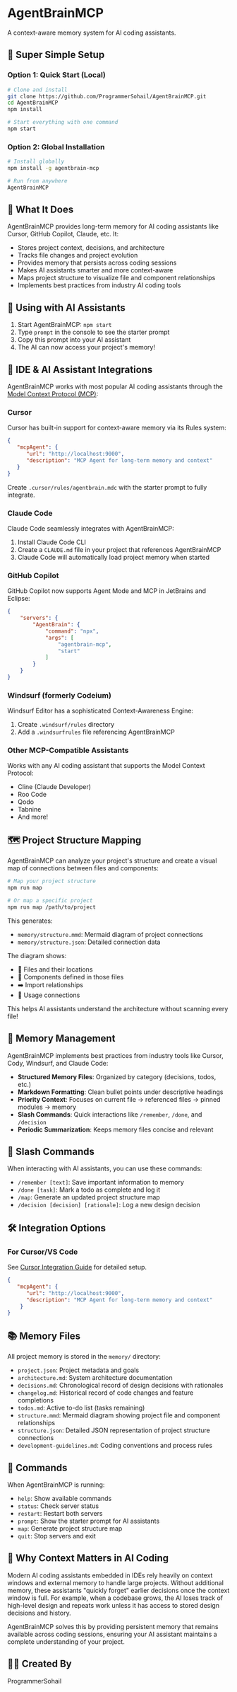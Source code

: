 # AgentBrainMCP

A context-aware memory system for AI coding assistants.

## 🚀 Super Simple Setup

### Option 1: Quick Start (Local)
```bash
# Clone and install
git clone https://github.com/ProgrammerSohail/AgentBrainMCP.git
cd AgentBrainMCP
npm install

# Start everything with one command
npm start
```

### Option 2: Global Installation
```bash
# Install globally
npm install -g agentbrain-mcp

# Run from anywhere
AgentBrainMCP
```

## 🧠 What It Does

AgentBrainMCP provides long-term memory for AI coding assistants like Cursor, GitHub Copilot, Claude, etc. It:

- Stores project context, decisions, and architecture
- Tracks file changes and project evolution
- Provides memory that persists across coding sessions
- Makes AI assistants smarter and more context-aware
- Maps project structure to visualize file and component relationships
- Implements best practices from industry AI coding tools

## 🤖 Using with AI Assistants

1. Start AgentBrainMCP: `npm start`
2. Type `prompt` in the console to see the starter prompt
3. Copy this prompt into your AI assistant
4. The AI can now access your project's memory!

## 🔌 IDE & AI Assistant Integrations

AgentBrainMCP works with most popular AI coding assistants through the [Model Context Protocol (MCP)](docs/model-context-protocol.md):

### Cursor
Cursor has built-in support for context-aware memory via its Rules system:

```json
{
   "mcpAgent": {
      "url": "http://localhost:9000",
      "description": "MCP Agent for long-term memory and context"
   }
}
```

Create `.cursor/rules/agentbrain.mdc` with the starter prompt to fully integrate.

### Claude Code
Claude Code seamlessly integrates with AgentBrainMCP:

1. Install Claude Code CLI
2. Create a `CLAUDE.md` file in your project that references AgentBrainMCP
3. Claude Code will automatically load project memory when started

### GitHub Copilot
GitHub Copilot now supports Agent Mode and MCP in JetBrains and Eclipse:

```json
{ 
    "servers": { 
        "AgentBrain": { 
            "command": "npx", 
            "args": [ 
                "agentbrain-mcp", 
                "start" 
            ]
        } 
    } 
}
```

### Windsurf (formerly Codeium)
Windsurf Editor has a sophisticated Context-Awareness Engine:

1. Create `.windsurf/rules` directory
2. Add a `.windsurfrules` file referencing AgentBrainMCP

### Other MCP-Compatible Assistants
Works with any AI coding assistant that supports the Model Context Protocol:

- Cline (Claude Developer)
- Roo Code
- Qodo
- Tabnine
- And more!

## 🗺️ Project Structure Mapping

AgentBrainMCP can analyze your project's structure and create a visual map of connections between files and components:

```bash
# Map your project structure
npm run map

# Or map a specific project
npm run map /path/to/project
```

This generates:
- `memory/structure.mmd`: Mermaid diagram of project connections
- `memory/structure.json`: Detailed connection data

The diagram shows:
- 📄 Files and their locations
- 🧩 Components defined in those files
- ➡️ Import relationships
- 🔄 Usage connections

This helps AI assistants understand the architecture without scanning every file!

## 🔄 Memory Management

AgentBrainMCP implements best practices from industry tools like Cursor, Cody, Windsurf, and Claude Code:

- **Structured Memory Files**: Organized by category (decisions, todos, etc.)
- **Markdown Formatting**: Clean bullet points under descriptive headings
- **Priority Context**: Focuses on current file → referenced files → pinned modules → memory
- **Slash Commands**: Quick interactions like `/remember`, `/done`, and `/decision`
- **Periodic Summarization**: Keeps memory files concise and relevant

## 💬 Slash Commands

When interacting with AI assistants, you can use these commands:

- `/remember [text]`: Save important information to memory
- `/done [task]`: Mark a todo as complete and log it
- `/map`: Generate an updated project structure map
- `/decision [decision] [rationale]`: Log a new design decision

## 🛠️ Integration Options

### For Cursor/VS Code
See [Cursor Integration Guide](docs/cursor-integration.md) for detailed setup.

```json
{
   "mcpAgent": {
      "url": "http://localhost:9000",
      "description": "MCP Agent for long-term memory and context"
    }
}
```

## 📚 Memory Files

All project memory is stored in the `memory/` directory:
- `project.json`: Project metadata and goals
- `architecture.md`: System architecture documentation
- `decisions.md`: Chronological record of design decisions with rationales
- `changelog.md`: Historical record of code changes and feature completions
- `todos.md`: Active to-do list (tasks remaining)
- `structure.mmd`: Mermaid diagram showing project file and component relationships
- `structure.json`: Detailed JSON representation of project structure connections
- `development-guidelines.md`: Coding conventions and process rules

## 📝 Commands

When AgentBrainMCP is running:
- `help`: Show available commands
- `status`: Check server status
- `restart`: Restart both servers
- `prompt`: Show the starter prompt for AI assistants
- `map`: Generate project structure map
- `quit`: Stop servers and exit

## 🤔 Why Context Matters in AI Coding

Modern AI coding assistants embedded in IDEs rely heavily on context windows and external memory to handle large projects. Without additional memory, these assistants "quickly forget" earlier decisions once the context window is full. For example, when a codebase grows, the AI loses track of high-level design and repeats work unless it has access to stored design decisions and history.

AgentBrainMCP solves this by providing persistent memory that remains available across coding sessions, ensuring your AI assistant maintains a complete understanding of your project.

## 👨‍💻 Created By

ProgrammerSohail 